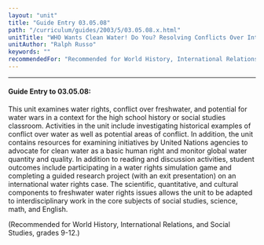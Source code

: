 ```yaml
---
layout: "unit"
title: "Guide Entry 03.05.08"
path: "/curriculum/guides/2003/5/03.05.08.x.html"
unitTitle: "WHO Wants Clean Water! Do You? Resolving Conflicts Over International Water Rights Issues"
unitAuthor: "Ralph Russo"
keywords: ""
recommendedFor: "Recommended for World History, International Relations, and Social Studies, grades 9-12."
---
```

<body>
<hr/>
<h4>
Guide Entry to 03.05.08:
</h4>
<p>
This unit examines water rights, conflict over freshwater, and potential for water wars in a context for the high school history or social studies classroom. Activities in the unit include investigating historical examples of conflict over water as well as potential areas of conflict.  In addition, the unit contains resources for examining initiatives by United Nations agencies to advocate for clean water as a basic human right and monitor global water quantity and quality.  In addition to reading and discussion activities, student outcomes include participating in a water rights simulation game and completing a guided research project (with an exit presentation) on an international water rights case.  The scientific, quantitative, and cultural components to freshwater water rights issues allows the unit to be adapted to interdisciplinary work in the core subjects of social studies, science, math, and English.
</p>
<p>
(Recommended for World History, International Relations, and Social Studies, grades 9-12.)
</p>
</body>